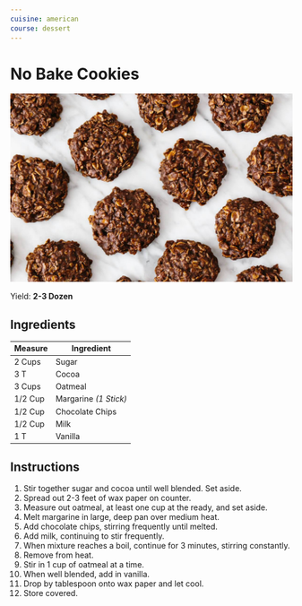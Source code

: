 ```yaml
---
cuisine: american
course: dessert
---
```


# No Bake Cookies

![Photo](../_images/no-bake-cookies.jpg)

Yield: **2-3 Dozen**

## Ingredients

Measure|Ingredient
---|---
2 Cups|Sugar
3 T|Cocoa
3 Cups|Oatmeal
1/2 Cup|Margarine *(1 Stick)*
1/2 Cup|Chocolate Chips
1/2 Cup|Milk
1 T|Vanilla

## Instructions

1. Stir together sugar and cocoa until well blended. Set aside.
2. Spread out 2-3 feet of wax paper on counter.
3. Measure out oatmeal, at least one cup at the ready, and set aside.
4. Melt margarine in large, deep pan over medium heat.
5. Add chocolate chips, stirring frequently until melted.
6. Add milk, continuing to stir frequently.
7. When mixture reaches a boil, continue for 3 minutes, stirring constantly.
8. Remove from heat.
9. Stir in 1 cup of oatmeal at a time.
10. When well blended, add in vanilla.
11. Drop by tablespoon onto wax paper and let cool.
12. Store covered.